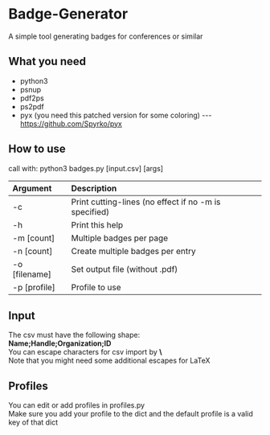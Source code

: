 # Badge-Generator
A simple tool generating badges for conferences or similar

## What you need
* python3
* psnup
* pdf2ps
* ps2pdf
* pyx (you need this patched version for some coloring) --- https://github.com/Spyrko/pyx

## How to use
call with: python3 badges.py [input.csv] [args]   

| Argument      | Description                                           |
|:------------- |:----------------------------------------------------- |
| -c            | Print cutting-lines (no effect if no -m is specified) |
| -h            | Print this help                                       |
| -m [count]    | Multiple badges per page                              |
| -n [count]    | Create multiple badges per entry                      |
| -o [filename] | Set output file (without .pdf)                        |
| -p [profile]  | Profile to use                                        |

## Input
The csv must have the following shape:  
**Name;Handle;Organization;ID**  
You can escape characters for csv import by **\\**  
Note that you might need some additional escapes for LaTeX

## Profiles
You can edit or add profiles in profiles.py  
Make sure you add your profile to the dict and the default profile is a valid key of that dict
